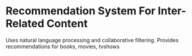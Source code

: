 # Recommendation System For Inter-Related Content
Uses natural language processing and collaborative filtering. Provides recommendations for books, movies, tvshows
